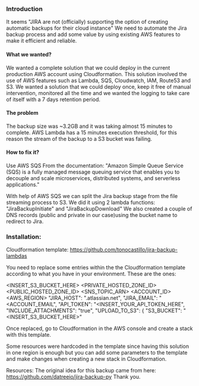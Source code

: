 

### Introduction
It seems "JIRA are not (officially) supporting the option of creating automatic backups for their cloud instance"
We need to automate the Jira backup process and add some value by using existing AWS features to make it efficient and reliable.

#### What we wanted?
We wanted a complete solution that we could deploy in the current production AWS account using Cloudformation.
This solution involved the use of AWS features such as Lambda, SQS, Cloudwatch, IAM, Route53 and S3.
We wanted a solution that we could deploy once, keep it free of manual intervention, monitored all the time and we wanted the logging to take care of itself with a 7 days retention period.

#### The problem
The backup size was ~3.2GB and it was taking almost 15 minutes to complete.
AWS Lambda has a 15 minutes execution threshold, for this reason the stream of the backup to a S3 bucket was failing.

#### How to fix it?
Use AWS SQS
From the documentation:
"Amazon Simple Queue Service (SQS) is a fully managed message queuing service that enables you to decouple and scale microservices, distributed systems, and serverless applications."

With help of AWS SQS we can split the Jira backup stage from the file streaming process to S3.
We did it using 2 lambda functions: "JiraBackupInitiate" and "JiraBackupDownload"
We also created a couple of DNS records (public and private in our case)using the bucket name to redirect to Jira.

### Installation:

Cloudformation template:
https://github.com/tonocastillo/jira-backup-lambdas

You need to replace some entries within the the Cloudformation template according to what you have in your environment.
These are the ones:

<INSERT_S3_BUCKET_HERE>
<PRIVATE_HOSTED_ZONE_ID>
<PUBLIC_HOSTED_ZONE_ID>
<SNS_TOPIC_ARN>
<ACCOUNT_ID>
<AWS_REGION>
              "JIRA_HOST": "<ACCOUNT>.atlassian.net",
              "JIRA_EMAIL": "<ACCOUNT_EMAIL",
              "API_TOKEN": "<INSERT_YOUR_API_TOKEN_HERE",
              "INCLUDE_ATTACHMENTS": "true",
              "UPLOAD_TO_S3": {
                  "S3_BUCKET": "<INSERT_S3_BUCKET_HERE>"

Once replaced, go to Cloudformation in the AWS console and create a stack with this template.

Some resources were hardcoded in the template since having this solution in one region is enough but you can add some parameters to the template and make changes when creating a new stack in Cloudformation.


Resources:
The original idea for this backup came from here:
https://github.com/datreeio/jira-backup-py
Thank you.
